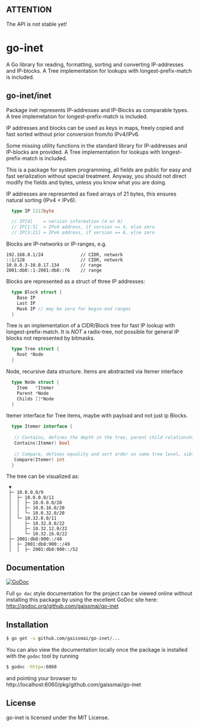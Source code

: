 ## ATTENTION

The API is not stable yet!

# go-inet

A Go library for reading, formatting, sorting and converting IP-addresses and IP-blocks.
A Tree implementation for lookups with longest-prefix-match is included.

## go-inet/inet

Package inet represents IP-addresses and IP-Blocks as comparable types.
A tree implemetation for longest-prefix-match is included.

IP addresses and blocks can be used as keys in maps, freely copied and fast sorted
without prior conversion from/to IPv4/IPv6.

Some missing utility functions in the standard library for IP-addresses and IP-blocks are provided.
A Tree implementation for lookups with longest-prefix-match is included.

This is a package for system programming, all fields are public for easy and fast serialization without special treatment. Anyway, you should not direct modify the fields and bytes, unless you know what you are doing.

IP addresses are represented as fixed arrays of 21 bytes, this ensures natural sorting (IPv4 < IPv6).

```go
  type IP [21]byte

  // IP[0]    = version information (4 or 6)
  // IP[1:5]  = IPv4 address, if version == 4, else zero
  // IP[5:21] = IPv6 address, if version == 6, else zero
```

Blocks are IP-networks or IP-ranges, e.g.

    192.168.0.1/24              // CIDR, network
    ::1/128                     // CIDR, network
    10.0.0.3-10.0.17.134        // range
    2001:db8::1-2001:db8::f6    // range

Blocks are represented as a struct of three IP addresses:

```go
  type Block struct {
    Base IP
    Last IP
    Mask IP // may be zero for begin-end ranges
  }
```

Tree is an implementation of a CIDR/Block tree for fast IP lookup with longest-prefix-match.
It is *NOT* a radix-tree, not possible for general IP blocks not represented by bitmasks.

```go
  type Tree struct {
    Root *Node
  }
```

Node, recursive data structure. Items are abstracted via Itemer interface

```go
  type Node struct {
    Item   *Itemer
    Parent *Node
    Childs []*Node
  }
```

Itemer interface for Tree items, maybe with payload and not just ip Blocks.

```go
  type Itemer interface {
   
   // Contains, defines the depth in the tree, parent child relationship.
   Contains(Itemer) bool
   
   // Compare, defines equality and sort order on same tree level, siblings relationship.
   Compare(Itemer) int
  }
```

The tree can be visualized as:

```
 ▼
 ├─ 10.0.0.0/9
 │  ├─ 10.0.0.0/11
 │  │  ├─ 10.0.0.0/20
 │  │  ├─ 10.0.16.0/20
 │  │  └─ 10.0.32.0/20
 │  └─ 10.32.0.0/11
 │     ├─ 10.32.8.0/22
 │     ├─ 10.32.12.0/22
 │     └─ 10.32.16.0/22
 ├─ 2001:db8:900::/48
 │  ├─ 2001:db8:900::/49
 │  │  ├─ 2001:db8:900::/52
```

## Documentation

[![GoDoc](https://godoc.org/github.com/gaissmai/go-inet?status.svg)](https://godoc.org/github.com/gaissmai/go-inet)

Full `go doc` style documentation for the project can be viewed online without
installing this package by using the excellent GoDoc site here:
http://godoc.org/github.com/gaissmai/go-inet


## Installation

```bash
$ go get -u github.com/gaissmai/go-inet/...
```
You can also view the documentation locally once the package is installed with
the `godoc` tool by running

```bash
$ godoc -http=:6060
```
and pointing your browser to
http://localhost:6060/pkg/github.com/gaissmai/go-inet

## License

go-inet is licensed under the MIT License.

